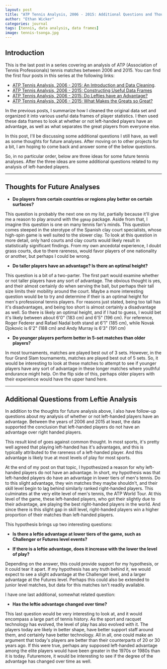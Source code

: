 ```yaml
---
layout: post
title: "ATP Tennis Analysis, 2006 - 2015: Additional Questions and Thoughts for Future Analyses"
author: "Ethan Wicker"
categories: journal
tags: [tennis, data analysis, data frames]
image: tennis-tsonga.jpg
---
```


## Introduction

This is the last post in a series covering an analysis of ATP (Association of Tennis Professionals) tennis matches between 2006 and 2015.  You can find the first four posts in this series at the following links:

* [ATP Tennis Analysis, 2006 - 2015: An Introduction and Data Cleaning](https://ethanwicker.github.io/journal/atp-tennis-analysis-2006-2015-an-introduction-and-data-cleaning.html).
* [ATP Tennis Analysis, 2006 - 2015: Constructing Useful Data Frames](https://ethanwicker.github.io/journal/atp-tennis-analysis-2006-2015-constructing-useful-data-frames.html)
* [ATP Tennis Analysis, 2006 - 2015: Do Lefties have an Advantage?](https://ethanwicker.github.io/journal/atp-tennis-analysis-2006-2015-do-lefties-have-an-advantage.html)
* [ATP Tennis Analysis, 2006 - 2015: What Makes the Greats so Great?](https://ethanwicker.github.io/journal/atp-tennis-analysis-2006-2015-what-makes-the-greats-so-great.html)

In the previous posts, I summarize how I cleaned the original data set and organized it into various useful data frames of player statistics.  I then used these data frames to look at whether or not left-handed players have an advantage, as well as what separates the great players from everyone else.

In this post, I'll be discussing some additional questions I still have, as well as some thoughts for future analyses.  After moving on to other projects for a bit, I am hoping to come back and answer some of the below questions.  

So, in no particular order, below are three ideas for some future tennis analyses.  After the three ideas are some additional questions related to my analysis of left-handed players.

---

## Thoughts for Future Analyses

* **Do players from certain countries or regions play better on certain surfaces?**

This question is probably the next one on my list, partially because it'll give me a reason to play around with the `ggmap` package.  Aside from that, I imagine this question is one on many tennis fan's minds.  This question comes steeped in the sterotype of the Spanish clay court specialists, whose high-spin game is well suited to the slower clay.  To look at this question in more detail, only hard courts and clay courts would likely result in statistically significant findings.  From my own ancedotal experience, I doubt grass courts, due to there rareness, would favor players of one nationality or another, but perhaps I could be wrong.

* **Do taller players have an advantage?  Is there an optimal height?**

This question is a bit of a two-parter.  The first part would examine whether or not taller players have any sort of advantage.  The obvious thought is yes, and their almost certainly do when serving the ball, but perhaps their tall size limits their mobility around the court.  Maybe a more interesting question would be to try and determine if their is an optimal height for men's professional tennis players.  For reasons just stated, being too tall has it's disadvantages, and being too short is almost certainly a disadvantage as well.  So there is likely an optimal height, and if I had to guess, I would bet it's likely between about 6'0" (183 cm) and 6'5" (196 cm).  For reference, Roger Federer and Rafael Nadal both stand at 6'1" (185 cm), while Novak Djokovic is 6'2" (188 cm) and Andy Murray is 6'3" (191 cm)

* **Do younger players perform better in 5-set matches than older players?**

In most tournaments, matches are played best out of 3 sets.  However, in the four Grand Slam tournaments, matches are played best out of 5 sets.  So, it would be interesting to look at these matches to attempt to see if younger players have any sort of advantage in these longer matches where youthful endurance might help.  On the flip side of this, perhaps older players with their experience would have the upper hand here.

---

## Additional Questions from Leftie Analysis

In addition to the thoughts for future analysis above, I also have follow-up questions about my analysis of whether or not left-handed players have an advantage.  Between the years of 2006 and 2015 at least, the data supported the conclusion that left-handed players do not have an advantage over right handed players.  

This result kind of goes against common thought.  In most sports, it's pretty well agreed that playing left-handed has it's advantages, and this is typically attributed to the rareness of a left-handed player.  And this advantage is likely true at most levels of play for most sports.

At the end of my post on that topic, I hypothesized a reason for why left-handed players do not have an advantage.  In short, my hypothesis was that left-handed players do have an advantage in lower tiers of men's tennis.  Do to this slight advantage, they win matches they maybe shouldn't, and their skill level begin to lag behind similarly ranked right-handed players.  This culminates at the very elite level of men's tennis, the ATP World Tour.  At this level of the game, these left-handed players, who got their slightly due to their advantage, are playing the best right-handed players in the world.  And since there is this slight gap in skill level, right-handed players win a higher proportion of their matches than left-handed players.

This hypothesis brings up two interesting questions: 

* **Is there a leftie advantage at lower tiers of the game, such as Challenger or Futures level events?**  

* **If there is a leftie advantage, does it increase with the lower the level of play?**

Depending on the answer, this could provide support for my hypothesis, or it could tear it apart.  If my hypothesis has any truth behind it, we would expect to see a slight advantage at the Challenger level, and a larger advantage at the Futures level.  Perhaps this could also be extended to junior level matches, but data for this matches isn't readily available.

I have one last additional, somewhat related question:

* **Has the leftie advantage changed over time?**

This last question would be very interesting to look at, and it would encompass a large part of tennis history.  As the sport and racquet technology has evolved, the level of play has also evolved with it.  The players today are likely in better shape, have better support staff around them, and certainly have better technology.  All in all, one could make an argument that today's players are better than their counterparts of 20 or 30 years ago.  If this were true, perhaps any supposed left-handed advantage among the elite players would have been greater in the 1970s or 1980s than it is today.  Futuremore, it would be interesting to see if the degree of the advantage has changed over time as well.
